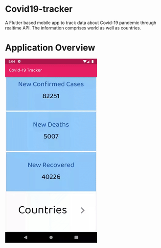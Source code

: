 
# Covid19-tracker
A Flutter based mobile app to track data about Covid-19 pandemic through realtime API. The information comprises world as well as countries.

# Application Overview

![](covid19-tracker.gif)
